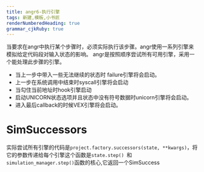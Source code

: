 ```yaml
---
title: angr6-执行引擎
tags: 新建,模板,小书匠
renderNumberedHeading: true
grammar_cjkRuby: true
---
```


当要求在angr中执行某个步骤时，必须实际执行该步骤。angr使用一系列引擎来模拟给定代码段对输入状态的影响。
angr是按照顺序尝试所有可用引擎，采用一个能处理此步骤的引擎。
- 当上一步中带入一些无法继续的状态时 failure引擎将会启动。
- 上一步在系统调用中结束时syscall引擎将会启动
- 当勾住当前地址时hook引擎启动
- 启动UNICORN状态选项并且状态中没有符号数据时unicorn引擎将会启动。
- 进入最后callback的时候VEX引擎将会启动。

# SimSuccessors
实际尝试所有引擎的代码是`project.factory.successors(state, **kwargs)`，将它的参数传递给每个引擎这个函数是`state.step() `和` simulation_manager.step()`函数的核心,它返回一个SimSuccess